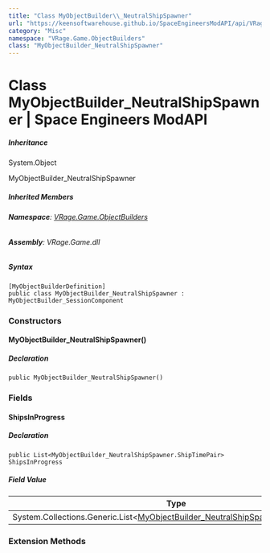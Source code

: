 ```yaml
---
title: "Class MyObjectBuilder\\_NeutralShipSpawner"
url: "https://keensoftwarehouse.github.io/SpaceEngineersModAPI/api/VRage.Game.ObjectBuilders.MyObjectBuilder_NeutralShipSpawner.html"
category: "Misc"
namespace: "VRage.Game.ObjectBuilders"
class: "MyObjectBuilder_NeutralShipSpawner"
---
```


# Class MyObjectBuilder\_NeutralShipSpawner | Space Engineers ModAPI

##### Inheritance

System.Object

MyObjectBuilder\_NeutralShipSpawner

##### Inherited Members

###### **Namespace**: [VRage.Game.ObjectBuilders](https://keensoftwarehouse.github.io/SpaceEngineersModAPI/api/VRage.Game.ObjectBuilders.html)

###### **Assembly**: VRage.Game.dll

##### Syntax

```
[MyObjectBuilderDefinition]
public class MyObjectBuilder_NeutralShipSpawner : MyObjectBuilder_SessionComponent
```

### Constructors

#### MyObjectBuilder\_NeutralShipSpawner()

##### Declaration

```
public MyObjectBuilder_NeutralShipSpawner()
```

### Fields

#### ShipsInProgress

##### Declaration

```
public List<MyObjectBuilder_NeutralShipSpawner.ShipTimePair> ShipsInProgress
```

##### Field Value

| Type | Description |
| --- | --- |
| System.Collections.Generic.List<[MyObjectBuilder\_NeutralShipSpawner.ShipTimePair](https://keensoftwarehouse.github.io/SpaceEngineersModAPI/api/VRage.Game.ObjectBuilders.MyObjectBuilder_NeutralShipSpawner.ShipTimePair.html)\> |     |

### Extension Methods